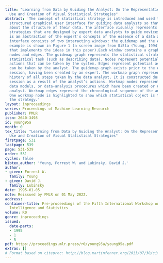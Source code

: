 ```yaml
---
title: "Learning from Data by Guiding the Analyst: On the Representation,
  Use and Creation of Visual Statistical Strategies"
abstract: 'The concept of statistical strategy is introduced and used to develop a
  structured graphical user interface for guiding data analysts so that they can learn
  about the structure of their data. The interface visually represents statistical
  strategies that are designed by expert data analysts to guide novices. The representation
  is an abstraction of the expert’s concepts of the essence of a data analysis. The
  interface consists of two interacting windows: the guidemap and the workmap. An
  example is shown in Figure 1 (a screen image from UiSta (Young, 1994), software
  that implements the ideas in this paper).Each window contains a graph which has
  nodes and edges. The guidemap graph represents the statistical strategy for a specific
  statistical task (such as describing data). Nodes represent potential data-analysis
  actions that can be taken by the system. Edges represent potential actions that
  can be taken by the analyst. The guidemap graph exists prior to the data-analysis
  session, having been created by an expert. The workmap graph represents the complete
  history of all steps taken by the data analyst. It is constructed during the data-analysis
  session as a result of the analyst’s actions. Workmap nodes represent datasets,
  data models, or data-analysis procedures which have been created or used by the
  analyst. Workmap edges represent the chronological sequence of the analyst’s actions.
  One workmap node is highlighted to show which statistical object is the focus of
  the strategy.'
layout: inproceedings
series: Proceedings of Machine Learning Research
publisher: PMLR
issn: 2640-3498
id: young95a
month: 0
tex_title: "Learning from Data by Guiding the Analyst: On the Representation,
  Use and Creation of Visual Statistical Strategies"
firstpage: 531
lastpage: 539
page: 531-539
order: 531
cycles: false
bibtex_author: 'Young, Forrest W. and Lubinsky, David J.'
author:
- given: Forrest W.
  family: Young
- given: David J.
  family: Lubinsky
date: 1995-01-05
note: Reissued by PMLR on 01 May 2022.
address:
container-title: Pre-proceedings of the Fifth International Workshop on Artificial
  Intelligence and Statistics
volume: R0
genre: inproceedings
issued:
  date-parts:
  - 1995
  - 1
  - 5
pdf: https://proceedings.mlr.press/r0/young95a/young95a.pdf
extras: []
# Format based on citeproc: http://blog.martinfenner.org/2013/07/30/citeproc-yaml-for-bibliographies/
---
```

